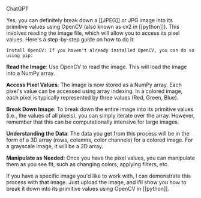 ChatGPT

Yes, you can definitely break down a [[JPEG]] or JPG image into its primitive values using OpenCV (also known as cv2 in [[python]]). This involves reading the image file, which will allow you to access its pixel values. Here's a step-by-step guide on how to do it:

    Install OpenCV: If you haven't already installed OpenCV, you can do so using pip:

**Read the Image**: Use OpenCV to read the image. This will load the image into a NumPy array.

**Access Pixel Values**: The image is now stored as a NumPy array. Each pixel's value can be accessed using array indexing. In a colored image, each pixel is typically represented by three values (Red, Green, Blue).

**Break Down Image**: To break down the entire image into its primitive values (i.e., the values of all pixels), you can simply iterate over the array. However, remember that this can be computationally intensive for large images.

**Understanding the Data**: The data you get from this process will be in the form of a 3D array (rows, columns, color channels) for a colored image. For a grayscale image, it will be a 2D array.

**Manipulate as Needed**: Once you have the pixel values, you can manipulate them as you see fit, such as changing colors, applying filters, etc.

If you have a specific image you'd like to work with, I can demonstrate this process with that image. Just upload the image, and I'll show you how to break it down into its primitive values using OpenCV in [[python]].